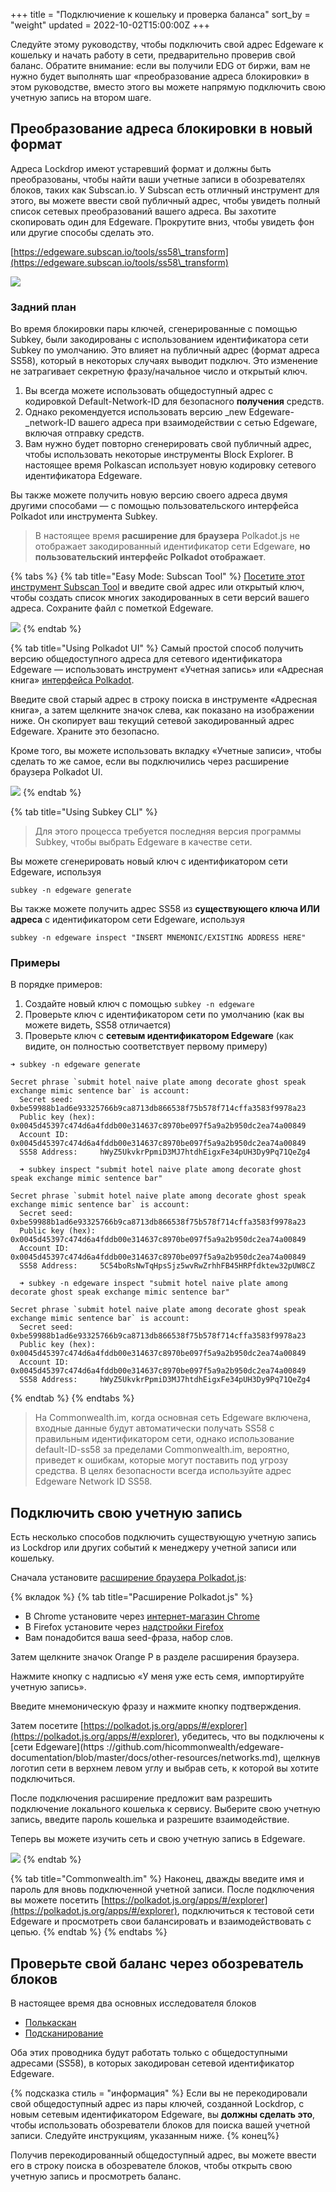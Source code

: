 +++
title = "Подключиение к кошельку и проверка баланса"
sort_by = "weight"
updated = 2022-10-02T15:00:00Z
+++

Следуйте этому руководству, чтобы подключить свой адрес Edgeware к кошельку и начать работу в сети, предварительно проверив свой баланс. Обратите внимание: если вы получили EDG от биржи, вам не нужно будет выполнять шаг «преобразование адреса блокировки» в этом руководстве, вместо этого вы можете напрямую подключить свою учетную запись на втором шаге.

## Преобразование адреса блокировки в новый формат

Адреса Lockdrop имеют устаревший формат и должны быть преобразованы, чтобы найти ваши учетные записи в обозревателях блоков, таких как Subscan.io. У Subscan есть отличный инструмент для этого, вы можете ввести свой публичный адрес, чтобы увидеть полный список сетевых преобразований вашего адреса. Вы захотите скопировать один для Edgeware. Прокрутите вниз, чтобы увидеть фон или другие способы сделать это.

[https://edgeware.subscan.io/tools/ss58\_transform](https://edgeware.subscan.io/tools/ss58\_transform)

![](<../../.gitbook/assets/screen-shot-2020-07-22-at-5.47.26-pm (2) (1) (1) (1).png>)

### Задний план

Во время блокировки пары ключей, сгенерированные с помощью Subkey, были закодированы с использованием идентификатора сети Subkey по умолчанию. Это влияет на публичный адрес (формат адреса SS58), который в некоторых случаях выводит подключ. Это изменение не затрагивает секретную фразу/начальное число и открытый ключ.

1. Вы всегда можете использовать общедоступный адрес с кодировкой Default-Network-ID для безопасного **получения** средств.
2. Однако рекомендуется использовать версию \_new Edgeware-\_network-ID вашего адреса при взаимодействии с сетью Edgeware, включая отправку средств.
3. Вам нужно будет повторно сгенерировать свой публичный адрес, чтобы использовать некоторые инструменты Block Explorer. В настоящее время Polkascan использует новую кодировку сетевого идентификатора Edgeware.

Вы также можете получить новую версию своего адреса двумя другими способами — с помощью пользовательского интерфейса Polkadot или инструмента Subkey.

>В настоящее время **расширение для браузера** Polkadot.js не отображает закодированный идентификатор сети Edgeware, **но пользовательский интерфейс Polkadot отображает**.

{% tabs %}
{% tab title="Easy Mode: Subscan Tool" %}
[Посетите этот инструмент Subscan Tool](https://edgeware.subscan.io/tools/ss58\_transform) и введите свой адрес или открытый ключ, чтобы создать список многих закодированных в сети версий вашего адреса. Сохраните файл с пометкой Edgeware.

![](<../../.gitbook/assets/image (14) (4) (4) (4) (4).png>)
{% endtab %}

{% tab title="Using Polkadot UI" %}
Самый простой способ получить версию общедоступного адреса для сетевого идентификатора Edgeware — использовать инструмент «Учетная запись» или «Адресная книга» [интерфейса Polkadot](https://polkadot.js.org/apps/#/explorer).

Введите свой старый адрес в строку поиска в инструменте «Адресная книга», а затем щелкните значок слева, как показано на изображении ниже. Он скопирует ваш текущий сетевой закодированный адрес Edgeware. Храните это безопасно.

Кроме того, вы можете использовать вкладку «Учетные записи», чтобы сделать то же самое, если вы подключились через расширение браузера Polkadot UI.

![](<../../.gitbook/assets/screen-shot-2020-03-06-at-3.25.07-pm (2) (2) (2) (2).png>)
{% endtab %}

{% tab title="Using Subkey CLI" %}
>Для этого процесса требуется последняя версия программы Subkey, чтобы выбрать Edgeware в качестве сети.

Вы можете сгенерировать новый ключ с идентификатором сети Edgeware, используя

```
subkey -n edgeware generate
```

Вы также можете получить адрес SS58 из **существующего ключа ИЛИ адреса** с идентификатором сети Edgeware, используя

```
subkey -n edgeware inspect "INSERT MNEMONIC/EXISTING ADDRESS HERE"
```

### Примеры

В порядке примеров:

1. Создайте новый ключ с помощью `subkey -n edgeware`
2. Проверьте ключ с идентификатором сети по умолчанию (как вы можете видеть, SS58 отличается)
3. Проверьте ключ с **сетевым идентификатором Edgeware** (как видите, он полностью соответствует первому примеру)

```
➜ subkey -n edgeware generate

Secret phrase `submit hotel naive plate among decorate ghost speak exchange mimic sentence bar` is account:
  Secret seed:      0xbe59988b1ad6e93325766b9ca8713db866538f75b578f714cffa3583f9978a23
  Public key (hex): 0x0045d45397c474d6a4fddb00e314637c8970be097f5a9a2b950dc2ea74a00849
  Account ID:       0x0045d45397c474d6a4fddb00e314637c8970be097f5a9a2b950dc2ea74a00849
  SS58 Address:     hWyZ5UkvkrPpmiD3MJ7htdhEigxFe34pUH3Dy9Pq71QeZg4

  ➜ subkey inspect "submit hotel naive plate among decorate ghost speak exchange mimic sentence bar"

Secret phrase `submit hotel naive plate among decorate ghost speak exchange mimic sentence bar` is account:
  Secret seed:      0xbe59988b1ad6e93325766b9ca8713db866538f75b578f714cffa3583f9978a23
  Public key (hex): 0x0045d45397c474d6a4fddb00e314637c8970be097f5a9a2b950dc2ea74a00849
  Account ID:       0x0045d45397c474d6a4fddb00e314637c8970be097f5a9a2b950dc2ea74a00849
  SS58 Address:     5C54boRsNwTqHpsSjz5wvRwZrhhFB45HRPfdktew32pUW8CZ

  ➜ subkey -n edgeware inspect "submit hotel naive plate among decorate ghost speak exchange mimic sentence bar"

Secret phrase `submit hotel naive plate among decorate ghost speak exchange mimic sentence bar` is account:
  Secret seed:      0xbe59988b1ad6e93325766b9ca8713db866538f75b578f714cffa3583f9978a23
  Public key (hex): 0x0045d45397c474d6a4fddb00e314637c8970be097f5a9a2b950dc2ea74a00849
  Account ID:       0x0045d45397c474d6a4fddb00e314637c8970be097f5a9a2b950dc2ea74a00849
  SS58 Address:     hWyZ5UkvkrPpmiD3MJ7htdhEigxFe34pUH3Dy9Pq71QeZg4
```

{% endtab %}
{% endtabs %}

>На Commonwealth.im, когда основная сеть Edgeware включена, входные данные будут автоматически получать SS58 с правильным идентификатором сети, однако использование default-ID-ss58 за пределами Commonwealth.im, вероятно, приведет к ошибкам, которые могут поставить под угрозу средства. В целях безопасности всегда используйте адрес Edgeware Network ID SS58.

## Подключить свою учетную запись

Есть несколько способов подключить существующую учетную запись из Lockdrop или других событий к менеджеру учетной записи или кошельку.

Сначала установите [расширение браузера Polkadot.js](https://github.com/polkadot-js/extension):

{% вкладок %}
{% tab title="Расширение Polkadot.js" %}

- В Chrome установите через [интернет-магазин Chrome](https://chrome.google.com/webstore/detail/polkadot%7Bjs%7D-extension/mopnmbcafieddcagagdcbnhejhlodfdd)
- В Firefox установите через [надстройки Firefox](https://addons.mozilla.org/en-US/firefox/addon/polkadot-js-extension/)
- Вам понадобится ваша seed-фраза, набор слов.

Затем щелкните значок Orange P в разделе расширения браузера.

Нажмите кнопку с надписью «У меня уже есть семя, импортируйте учетную запись».

Введите мнемоническую фразу и нажмите кнопку подтверждения.

Затем посетите [https://polkadot.js.org/apps/#/explorer](https://polkadot.js.org/apps/#/explorer), убедитесь, что вы подключены к [сети Edgeware](https ://github.com/hicommonwealth/edgeware-documentation/blob/master/docs/other-resources/networks.md), щелкнув логотип сети в верхнем левом углу и выбрав сеть, к которой вы хотите подключиться.

После подключения расширение предложит вам разрешить подключение локального кошелька к сервису. Выберите свою учетную запись, введите пароль кошелька и разрешите взаимодействие.

Теперь вы можете изучить сеть и свою учетную запись в Edgeware.

![](<../../.gitbook/assets/screen-shot-2020-02-10-at-3.03.43-am (2) (2) (2) (2).png>)
{% endtab %}

{% tab title="Commonwealth.im" %}
Наконец, дважды введите имя и пароль для вновь подключенной учетной записи. После подключения вы можете посетить [https://polkadot.js.org/apps/#/explorer](https://polkadot.js.org/apps/#/explorer), подключиться к тестовой сети Edgeware и просмотреть свои балансировать и взаимодействовать с цепью.
{% endtab %}
{% endtabs %}

## Проверьте свой баланс через обозреватель блоков

В настоящее время два основных исследователя блоков

- [Полькаскан](https://polkascan.io/pre/edgeware-berlin)
- [Подсканирование](https://edgeware.subscan.io)

Оба этих проводника будут работать только с общедоступными адресами (SS58), в которых закодирован сетевой идентификатор Edgeware.

{% подсказка стиль = "информация" %}
Если вы не перекодировали свой общедоступный адрес из пары ключей, созданной Lockdrop, с новым сетевым идентификатором Edgeware, вы **должны сделать это**, чтобы использовать обозреватели блоков для поиска вашей учетной записи. Следуйте инструкциям, указанным ниже.
{% конец%}

Получив перекодированный общедоступный адрес, вы можете ввести его в строку поиска в обозревателе блоков, чтобы открыть свою учетную запись и просмотреть баланс.
